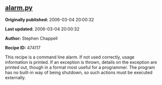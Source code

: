 ## [alarm.py](https://code.activestate.com/recipes/474117-alarmpy)

**Originally published:** 2006-03-04 20:00:32

**Last updated:** 2006-03-04 20:00:32

**Author:** Stephen Chappell

**Recipe ID:** 474117

This recipe is a command line alarm. If not used correctly, usage information is printed. If an exception is thrown, details on the exception are printed out, though in a format most useful for a programmer. The program has no built-in way of being shutdown, so such actions must be executed externally.
